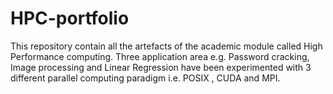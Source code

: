 # HPC-portfolio

This repository contain all the artefacts of the academic module 
called High Performance computing. Three application area e.g. Password cracking, Image processing and
Linear Regression have been experimented with 3 different parallel computing paradigm i.e.
POSIX , CUDA and MPI.
